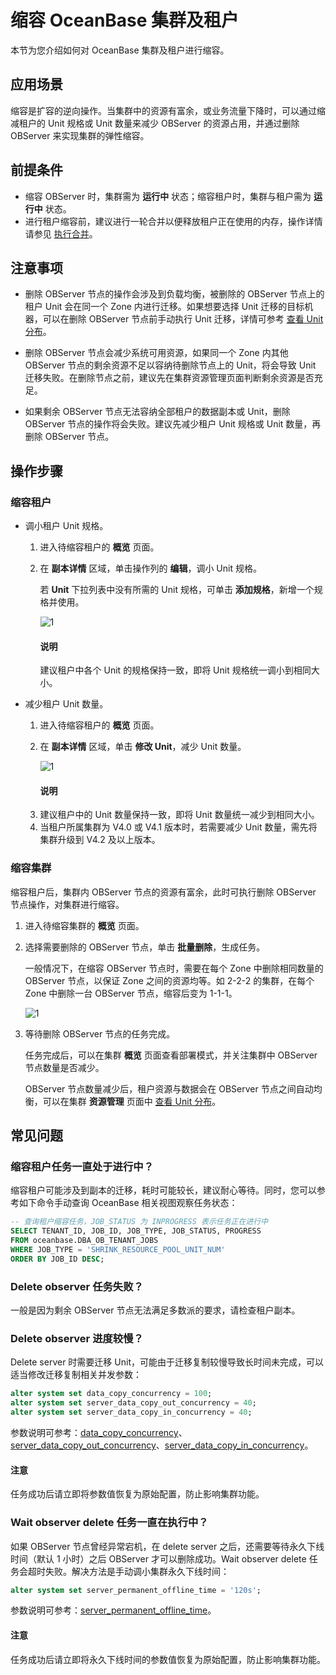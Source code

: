 # 缩容 OceanBase 集群及租户

本节为您介绍如何对 OceanBase 集群及租户进行缩容。

## 应用场景

缩容是扩容的逆向操作。当集群中的资源有富余，或业务流量下降时，可以通过缩减租户的 Unit 规格或 Unit 数量来减少 OBServer 的资源占用，并通过删除 OBServer 来实现集群的弹性缩容。

## 前提条件

* 缩容 OBServer 时，集群需为 **运行中** 状态；缩容租户时，集群与租户需为 **运行中** 状态。
* 进行租户缩容前，建议进行一轮合并以便释放租户正在使用的内存，操作详情请参见 [执行合并](../700.tenant-functions/1400.manage-tenant-merge/300.perform-a-major-compaction.md)。

## 注意事项

* 删除 OBServer 节点的操作会涉及到负载均衡，被删除的 OBServer 节点上的租户 Unit 会在同一个 Zone 内进行迁移。如果想要选择 Unit 迁移的目标机器，可以在删除 OBServer 节点前手动执行 Unit 迁移，详情可参考 [查看 Unit 分布](../600.cluster-functions/1000.manage-cluster-resource/100.view-the-unit-distribution.md)。

* 删除 OBServer 节点会减少系统可用资源，如果同一个 Zone 内其他 OBServer 节点的剩余资源不足以容纳待删除节点上的 Unit，将会导致 Unit 迁移失败。在删除节点之前，建议先在集群资源管理页面判断剩余资源是否充足。

* 如果剩余 OBServer 节点无法容纳全部租户的数据副本或 Unit，删除 OBServer 节点的操作将会失败。建议先减少租户 Unit 规格或 Unit 数量，再删除 OBServer 节点。

## 操作步骤

### 缩容租户

* 调小租户 Unit 规格。

    1. 进入待缩容租户的 **概览** 页面。

    2. 在 **副本详情** 区域，单击操作列的 **编辑**，调小 Unit 规格。

        若 **Unit** 下拉列表中没有所需的 Unit 规格，可单击 **添加规格**，新增一个规格并使用。

        ![1](https://obbusiness-private.oss-cn-shanghai.aliyuncs.com/doc/img/ocp/%E6%9C%80%E4%BD%B3%E5%AE%9E%E8%B7%B5/%E8%B0%83%E5%B0%8Funit%E8%A7%84%E6%A0%BC.png)

        <main id="notice" type='explain'>
        <h4>说明</h4>
        <p>建议租户中各个 Unit 的规格保持一致，即将 Unit 规格统一调小到相同大小。</p>
        </main>

* 减少租户 Unit 数量。

    1. 进入待缩容租户的 **概览** 页面。

    2. 在 **副本详情** 区域，单击 **修改 Unit**，减少 Unit 数量。

        ![1](https://obbusiness-private.oss-cn-shanghai.aliyuncs.com/doc/img/ocp/%E6%9C%80%E4%BD%B3%E5%AE%9E%E8%B7%B5/%E4%BF%AE%E6%94%B9unit%E6%95%B0%E9%87%8F.png)

        <main id="notice" type='explain'>
        <h4>说明</h4>
        <p><li>建议租户中的 Unit 数量保持一致，即将 Unit 数量统一减少到相同大小。</li>
        <li>当租户所属集群为 V4.0 或 V4.1 版本时，若需要减少 Unit 数量，需先将集群升级到 V4.2 及以上版本。</li></p>
        </main>

### 缩容集群

缩容租户后，集群内 OBServer 节点的资源有富余，此时可执行删除 OBServer 节点操作，对集群进行缩容。

1. 进入待缩容集群的 **概览** 页面。

2. 选择需要删除的 OBServer 节点，单击 **批量删除**，生成任务。

    一般情况下，在缩容 OBServer 节点时，需要在每个 Zone 中删除相同数量的 OBServer 节点，以保证 Zone 之间的资源均等。如 2-2-2 的集群，在每个 Zone 中删除一台 OBServer 节点，缩容后变为 1-1-1。

    ![1](https://obbusiness-private.oss-cn-shanghai.aliyuncs.com/doc/img/ocp/%E6%9C%80%E4%BD%B3%E5%AE%9E%E8%B7%B5/%E5%88%A0%E9%99%A4observer.png)

3. 等待删除 OBServer 节点的任务完成。

    任务完成后，可以在集群 **概览** 页面查看部署模式，并关注集群中 OBServer 节点数量是否减少。

    OBServer 节点数量减少后，租户资源与数据会在 OBServer 节点之间自动均衡，可以在集群 **资源管理** 页面中 [查看 Unit 分布](../600.cluster-functions/1000.manage-cluster-resource/100.view-the-unit-distribution.md)。

## 常见问题

### 缩容租户任务一直处于进行中？

缩容租户可能涉及到副本的迁移，耗时可能较长，建议耐心等待。同时，您可以参考如下命令手动查询 OceanBase 相关视图观察任务状态：

```SQL
-- 查询租户缩容任务，JOB_STATUS 为 INPROGRESS 表示任务正在进行中
SELECT TENANT_ID, JOB_ID, JOB_TYPE, JOB_STATUS, PROGRESS
FROM oceanbase.DBA_OB_TENANT_JOBS
WHERE JOB_TYPE = 'SHRINK_RESOURCE_POOL_UNIT_NUM'
ORDER BY JOB_ID DESC;
```

### Delete observer 任务失败？

一般是因为剩余 OBServer 节点无法满足多数派的要求，请检查租户副本。

### Delete observer 进度较慢？

Delete server 时需要迁移 Unit，可能由于迁移复制较慢导致长时间未完成，可以适当修改迁移复制相关并发参数：

```SQL
alter system set data_copy_concurrency = 100;
alter system set server_data_copy_out_concurrency = 40;
alter system set server_data_copy_in_concurrency = 40;
```

参数说明可参考：[data_copy_concurrency](https://www.oceanbase.com/docs/common-oceanbase-database-cn-1000000000220444)、[server_data_copy_out_concurrency](https://www.oceanbase.com/docs/common-oceanbase-database-cn-1000000000220532)、[server_data_copy_in_concurrency](https://www.oceanbase.com/docs/common-oceanbase-database-cn-1000000000220570)。

<main id="notice" type='notice'>
<h4>注意</h4>
<p>任务成功后请立即将参数值恢复为原始配置，防止影响集群功能。</p>
</main>

### Wait observer delete 任务一直在执行中？

如果 OBServer 节点曾经异常宕机，在 delete server 之后，还需要等待永久下线时间（默认 1 小时）之后 OBServer 才可以删除成功。Wait observer delete 任务会超时失败。解决方法是手动调小集群永久下线时间：

```SQL
alter system set server_permanent_offline_time = '120s';
```

参数说明可参考：[server_permanent_offline_time](https://www.oceanbase.com/docs/common-oceanbase-database-cn-1000000000220626)。

<main id="notice" type='notice'>
<h4>注意</h4>
<p>任务成功后请立即将永久下线时间的参数值恢复为原始配置，防止影响集群功能。</p>
</main>
